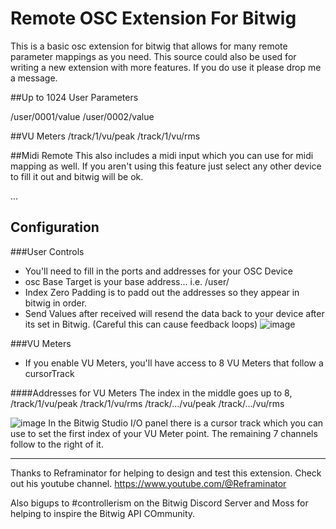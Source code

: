 # Remote OSC Extension For Bitwig
This is a basic osc extension for bitwig that allows for many remote parameter mappings as you need. This source could also be used for writing a new extension with more features. If you do use it please drop me a message.

##Up to 1024 User Parameters

/user/0001/value
/user/0002/value

##VU Meters
/track/1/vu/peak
/track/1/vu/rms

##Midi Remote
This also includes a midi input which you can use for midi mapping as well. If you aren't using this feature just select any other device to fill it out and bitwig will be ok.

...

## Configuration

###User Controls
- You'll need to fill in the ports and addresses for your OSC Device
- osc Base Target is your base address... i.e. /user/
- Index Zero Padding is to padd out the addresses so they appear in bitwig in order.
- Send Values after received will resend the data back to your device after its set in Bitwig. (Careful this can cause feedback loops)
![image](https://user-images.githubusercontent.com/6645471/211903550-d3d5e94d-3eac-446c-a915-407fd1e97527.png)

###VU Meters
- If you enable VU Meters, you'll have access to 8 VU Meters that follow a cursorTrack

####Addresses for VU Meters
The index in the middle goes up to 8,
/track/1/vu/peak
/track/1/vu/rms
/track/.../vu/peak
/track/.../vu/rms

![image](https://user-images.githubusercontent.com/6645471/211904600-8746b846-01dc-4dfe-afd1-be1de5346476.png)
In the Bitwig Studio I/O panel there is a cursor track which you can use to set the first index of your VU Meter point. The remaining 7 channels follow to the right of it. 

---
Thanks to Reframinator for helping to design and test this extension. Check out his youtube channel. https://www.youtube.com/@Reframinator

Also bigups to #controllerism on the Bitwig Discord Server and Moss for helping to inspire the Bitwig API COmmunity.
